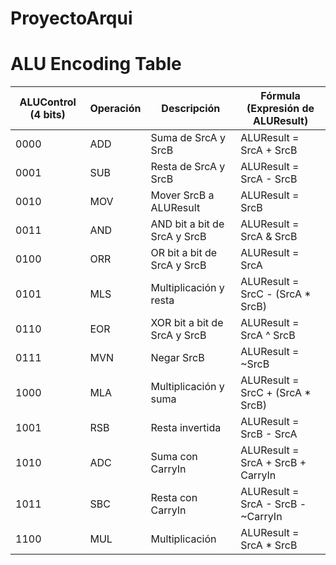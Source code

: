 # ProyectoArqui

# ALU Encoding Table

| **ALUControl (4 bits)** | **Operación** | **Descripción**            | **Fórmula (Expresión de ALUResult)**         |
|-------------------------|---------------|----------------------------|---------------------------------------------|
| 0000                    | ADD           | Suma de SrcA y SrcB         | ALUResult = SrcA + SrcB                     |
| 0001                    | SUB           | Resta de SrcA y SrcB        | ALUResult = SrcA - SrcB                     |
| 0010                    | MOV           | Mover SrcB a ALUResult      | ALUResult = SrcB                           |
| 0011                    | AND           | AND bit a bit de SrcA y SrcB | ALUResult = SrcA & SrcB                     |
| 0100                    | ORR           | OR bit a bit de SrcA y SrcB  | ALUResult = SrcA | SrcB                     |
| 0101                    | MLS           | Multiplicación y resta      | ALUResult = SrcC - (SrcA * SrcB)            |
| 0110                    | EOR           | XOR bit a bit de SrcA y SrcB | ALUResult = SrcA ^ SrcB                     |
| 0111                    | MVN           | Negar SrcB                  | ALUResult = ~SrcB                           |
| 1000                    | MLA           | Multiplicación y suma       | ALUResult = SrcC + (SrcA * SrcB)            |
| 1001                    | RSB           | Resta invertida             | ALUResult = SrcB - SrcA                     |
| 1010                    | ADC           | Suma con CarryIn            | ALUResult = SrcA + SrcB + CarryIn           |
| 1011                    | SBC           | Resta con CarryIn           | ALUResult = SrcA - SrcB - ~CarryIn          |
| 1100                    | MUL           | Multiplicación              | ALUResult = SrcA * SrcB                     |
